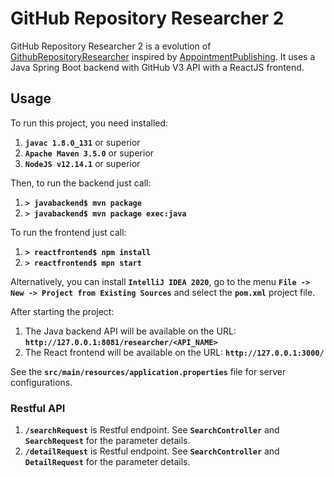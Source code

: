 # GitHub Repository Researcher 2

GitHub Repository Researcher 2 is a evolution of [GithubRepositoryResearcher](https://github.com/evandroforks/GithubRepositoryResearcher)
inspired by [AppointmentPublishing](https://github.com/evandroforks/AppointmentPublishing).
It uses a Java Spring Boot backend with GitHub V3 API with a ReactJS frontend.


## Usage

To run this project, you need installed:
1. **`javac 1.8.0_131`** or superior
1. **`Apache Maven 3.5.0`** or superior
1. **`NodeJS v12.14.1`** or superior

Then, to run the backend just call:
1. **`> javabackend$ mvn package`**
1. **`> javabackend$ mvn package exec:java`**

To run the frontend just call:
1. **`> reactfrontend$ npm install`**
1. **`> reactfrontend$ mpn start`**

Alternatively, you can install **`IntelliJ IDEA 2020`**,
go to the menu **`File -> New -> Project from Existing Sources`** and select the **`pom.xml`** project file.

After starting the project:
1. The Java backend API will be available on the URL: **`http://127.0.0.1:8081/researcher/<API_NAME>`**
1. The React frontend will be available on the URL: **`http://127.0.0.1:3000/`**

See the **`src/main/resources/application.properties`** file for server configurations.


### Restful API

1. **`/searchRequest`** is Restful endpoint. See **`SearchController`** and **`SearchRequest`** for the parameter details.
1. **`/detailRequest`** is Restful endpoint. See **`SearchController`** and **`DetailRequest`** for the parameter details.

